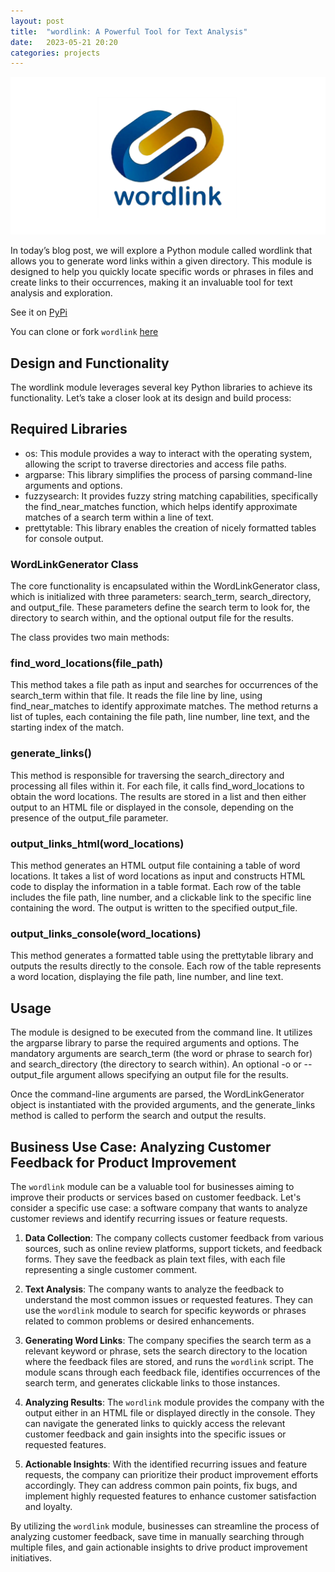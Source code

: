 ```yaml
---
layout: post
title:  "wordlink: A Powerful Tool for Text Analysis"
date:   2023-05-21 20:20
categories: projects
---
```


![image](/assets/images/wordlink_logo.png)

In today’s blog post, we will explore a Python module called wordlink that allows you to generate word links within a given directory. This module is designed to help you quickly locate specific words or phrases in files and create links to their occurrences, making it an invaluable tool for text analysis and exploration.

See it on [PyPi](https://pypi.org/project/wordlink/)

You can clone or fork `wordlink` [here](https://github.com/psibir/wordlink)

## Design and Functionality

The wordlink module leverages several key Python libraries to achieve its functionality. Let’s take a closer look at its design and build process:

## Required Libraries

- os: This module provides a way to interact with the operating system, allowing the script to traverse directories and access file paths.
- argparse: This library simplifies the process of parsing command-line arguments and options.
- fuzzysearch: It provides fuzzy string matching capabilities, specifically the find_near_matches function, which helps identify approximate matches of a search term within a line of text.
- prettytable: This library enables the creation of nicely formatted tables for console output.

### WordLinkGenerator Class

The core functionality is encapsulated within the WordLinkGenerator class, which is initialized with three parameters: search_term, search_directory, and output_file. These parameters define the search term to look for, the directory to search within, and the optional output file for the results.

The class provides two main methods:

### find_word_locations(file_path)

This method takes a file path as input and searches for occurrences of the search_term within that file. It reads the file line by line, using find_near_matches to identify approximate matches. The method returns a list of tuples, each containing the file path, line number, line text, and the starting index of the match.

### generate_links()

This method is responsible for traversing the search_directory and processing all files within it. For each file, it calls find_word_locations to obtain the word locations. The results are stored in a list and then either output to an HTML file or displayed in the console, depending on the presence of the output_file parameter.

### output_links_html(word_locations)

This method generates an HTML output file containing a table of word locations. It takes a list of word locations as input and constructs HTML code to display the information in a table format. Each row of the table includes the file path, line number, and a clickable link to the specific line containing the word. The output is written to the specified output_file.

### output_links_console(word_locations)

This method generates a formatted table using the prettytable library and outputs the results directly to the console. Each row of the table represents a word location, displaying the file path, line number, and line text.

## Usage

The module is designed to be executed from the command line. It utilizes the argparse library to parse the required arguments and options. The mandatory arguments are search_term (the word or phrase to search for) and search_directory (the directory to search within). An optional -o or --output_file argument allows specifying an output file for the results.

Once the command-line arguments are parsed, the WordLinkGenerator object is instantiated with the provided arguments, and the generate_links method is called to perform the search and output the results.

## Business Use Case: Analyzing Customer Feedback for Product Improvement

The `wordlink` module can be a valuable tool for businesses aiming to improve their products or services based on customer feedback. Let's consider a specific use case: a software company that wants to analyze customer reviews and identify recurring issues or feature requests.

1. **Data Collection**: The company collects customer feedback from various sources, such as online review platforms, support tickets, and feedback forms. They save the feedback as plain text files, with each file representing a single customer comment.

2. **Text Analysis**: The company wants to analyze the feedback to understand the most common issues or requested features. They can use the `wordlink` module to search for specific keywords or phrases related to common problems or desired enhancements.

3. **Generating Word Links**: The company specifies the search term as a relevant keyword or phrase, sets the search directory to the location where the feedback files are stored, and runs the `wordlink` script. The module scans through each feedback file, identifies occurrences of the search term, and generates clickable links to those instances.

4. **Analyzing Results**: The `wordlink` module provides the company with the output either in an HTML file or displayed directly in the console. They can navigate the generated links to quickly access the relevant customer feedback and gain insights into the specific issues or requested features.

5. **Actionable Insights**: With the identified recurring issues and feature requests, the company can prioritize their product improvement efforts accordingly. They can address common pain points, fix bugs, and implement highly requested features to enhance customer satisfaction and loyalty.

By utilizing the `wordlink` module, businesses can streamline the process of analyzing customer feedback, save time in manually searching through multiple files, and gain actionable insights to drive product improvement initiatives.
